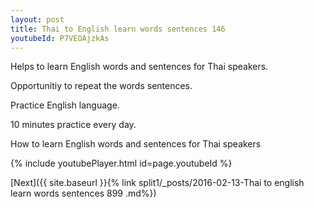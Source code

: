 ```yaml
---
layout: post
title: Thai to English learn words sentences 146 
youtubeId: P7VEOAjzkAs
---
```

 
 
Helps to learn English words and sentences for Thai speakers.

Opportunitiy to repeat the words sentences. 

Practice English language. 
 
10 minutes practice every day. 
 
How to learn English words and sentences for Thai speakers 
 
{% include youtubePlayer.html id=page.youtubeId %}
 
 
[Next]({{ site.baseurl }}{% link  split1/_posts/2016-02-13-Thai to english learn words sentences 899 .md%})
 
